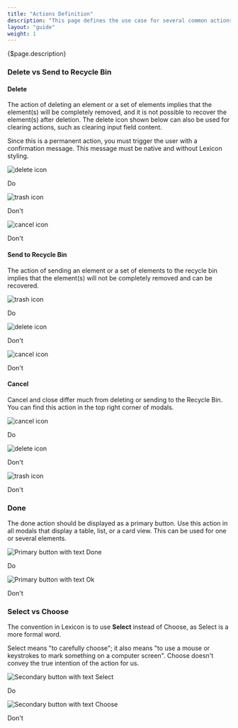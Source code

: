 ```yaml
---
title: "Actions Definition"
description: "This page defines the use case for several common actions."
layout: "guide"
weight: 1
---
```


<div class="page-description">{$page.description}</div>

### Delete vs Send to Recycle Bin

#### Delete

The action of deleting an element or a set of elements implies that the element(s) will be completely removed, and it is not possible to recover the element(s) after deletion. The delete icon shown below can also be used for clearing actions, such as clearing input field content.

Since this is a permanent action, you must trigger the user with a confirmation message. This message must be native and without Lexicon styling.

<div class="row">
	<div class="dodont col-lg">
        <img class="do" src="../../../images/Delete.jpg" alt="delete icon">
		<p class="do">Do</p>
	</div>
	<div class="dodont col-lg">
		<img class="dont" src="../../../images/Trash.jpg" alt="trash icon">
		<p class="dont">Don't</p>
	</div>
		<div class="dodont col-lg">
		<img class="dont" src="../../../images/Cancel.jpg" alt="cancel icon">
		<p class="dont">Don't</p>
	</div>
</div>


#### Send to Recycle Bin

The action of sending an element or a set of elements to the recycle bin implies that the element(s) will not be completely removed and can be recovered.

<div class="row">
	<div class="dodont col-lg">
        <img class="do" src="../../../images/Trash.jpg" alt="trash icon">
		<p class="do">Do</p>
	</div>
	<div class="dodont col-lg">
		<img class="dont" src="../../../images/Delete.jpg" alt="delete icon">
		<p class="dont">Don't</p>
	</div>
		<div class="dodont col-lg">
		<img class="dont" src="../../../images/Cancel.jpg" alt="cancel icon">
		<p class="dont">Don't</p>
	</div>
</div>

#### Cancel

Cancel and close differ much from deleting or sending to the Recycle Bin. You can find this action in the top right corner of modals. 

<div class="row">
	<div class="dodont col-lg">
        <img class="do" src="../../../images/Cancel.jpg" alt="cancel icon">
		<p class="do">Do</p>
	</div>
	<div class="dodont col-lg">
		<img class="dont" src="../../../images/Delete.jpg" alt="delete icon">
		<p class="dont">Don't</p>
	</div>
		<div class="dodont col-lg">
		<img class="dont" src="../../../images/Trash.jpg" alt="trash icon">
		<p class="dont">Don't</p>
	</div>
</div>


### Done

The done action should be displayed as a primary button. Use this action in all modals that display a table, list, or a card view. This can be used for one or several elements.

<div class="row">
	<div class="dodont col-lg">
		<img class="do" src="../../../images/FormButtonPrimaryTextDo.jpg" alt="Primary button with text Done">
		<p class="do">Do</p>
	</div>
	<div class="dodont col-lg">
		<img class="dont" src="../../../images/FormButtonPrimaryTextDont.jpg" alt="Primary button with text Ok">
		<p class="dont">Don't</p>
	</div>
</div>

### Select vs Choose

The convention in Lexicon is to use **Select** instead of Choose, as Select is a more formal word.

Select means "to carefully choose"; it also means "to use a mouse or keystrokes to mark something on a computer screen". Choose doesn't convey the true intention of the action for us.

<div class="row">
	<div class="dodont col-lg">
		<img class="do" src="../../../images/ActionsSelectDo.jpg" alt="Secondary button with text Select">
		<p class="do">Do</p>
	</div>
	<div class="dodont col-lg">
		<img class="dont" src="../../../images/ActionsSelectDont.jpg" alt="Secondary button with text Choose">
		<p class="dont">Don't</p>
	</div>
</div>